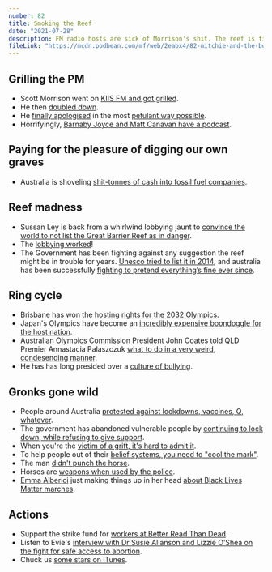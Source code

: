 ```yaml
---
number: 82
title: Smoking the Reef
date: "2021-07-28"
description: FM radio hosts are sick of Morrison's shit. The reef is fine, guys, don't even worry about it. Gronks go wild across Australia.
fileLink: "https://mcdn.podbean.com/mf/web/2eabx4/82-mitchie-and-the-boys-001.mp3"
---
```


## Grilling the PM

- Scott Morrison went on [KIIS FM and got grilled](https://www.kiis1011.com.au/lifestyle/jase-demands-apology-from-pm-scott-morrison-after-nightmare-vaccine-rollout/).
- He then [doubled down](https://www.abc.net.au/triplej/programs/hack/hack/13449258).
- He [finally apologised](https://www.youtube.com/watch?v=cY2xBNWrBZ4) in the most [petulant way possible](https://www.theguardian.com/australia-news/2021/jul/22/im-sorry-scott-morrison-apologises-for-slow-pace-of-australias-vaccine-rollout).
- Horrifyingly, [Barnaby Joyce and Matt Canavan have a podcast](https://podcasts.apple.com/au/podcast/weatherboard-and-iron-with-barnaby-joyce-and-matt-canavan/id1498573452).

## Paying for the pleasure of digging our own graves

- Australia is shoveling [shit-tonnes of cash into fossil fuel companies](https://www.theguardian.com/environment/2021/jul/20/g20-states-subsidised-fossil-fuels-2015-coal-oil-gas-cliamte-crisis).

## Reef madness

- Sussan Ley is back from a whirlwind lobbying jaunt to [convince the world to not list the Great Barrier Reef as in danger](https://www.theguardian.com/environment/2021/jul/23/world-heritage-committee-agrees-not-to-place-great-barrier-reef-on-in-danger-list).
- The [lobbying worked](https://www.abc.net.au/news/2021-07-23/great-barrier-reef-avoids-in-danger-unesco-tag/100319652)!
- The Government has been fighting against any suggestion the reef might be in trouble for years. [Unesco tried to list it in 2014](https://whc.unesco.org/en/news/1149), and australia has been successfully [fighting to pretend everything’s fine ever since](https://www.theguardian.com/environment/2015/jun/11/great-barrier-reef-meets-criteria-for-in-danger-listing-by-unesco-say-lawyers).

## Ring cycle

- Brisbane has won the [hosting rights for the 2032 Olympics](https://www.theguardian.com/sport/2021/jul/21/brisbane-australia-2032-olympic-games-bid-host-ioc-session-vote).
- Japan's Olympics have become an [incredibly expensive boondoggle for the host nation](https://www.wsj.com/articles/the-2021-olympics-are-turning-into-a-20-billion-bust-for-japan-11626790720).
- Australian Olympics Commission President John Coates told QLD Premier Annastacia Palaszczuk [what to do in a very weird, condesending manner](https://www.youtube.com/watch?v=z01-WavxSTE).
- He has has long presided over a [culture of bullying](https://www.afr.com/rear-window/boys-club-alive-and-well-at-aoc-20180115-h0ilid).

## Gronks gone wild

- People around Australia [protested against lockdowns, vaccines, Q, whatever](https://www.theguardian.com/australia-news/2021/jul/24/anti-lockdown-protests-across-australia-as-covid-cases-surge-to-record-levels-in-sydney).
- The government has abandoned vulnerable people by [continuing to lock down, while refusing to give support](https://www.theguardian.com/australia-news/2021/jul/23/businesses-that-had-no-downturn-from-covid-crisis-received-125bn-jobkeeper-windfall).
- When you're the [victim of a grift, it's hard to admit it](https://twitter.com/EBHarrington/status/1418294261871677444).
- To help people out of their [belief systems, you need to "cool the mark"](https://www.newyorker.com/culture/cultural-comment/crooked-psychics-and-cooling-the-mark-out).
- The man [didn't punch the horse](https://twitter.com/6NewsAU/status/1418882162028257280?s=20).
- Horses are [weapons when used by the police](https://www.abc.net.au/news/2019-10-30/climate-rally-police-pepper-spray-protesters-imarc-melbourne/11652182).
- [Emma Alberici](https://twitter.com/marrowing/status/1419145552164376576) just making things up in her head [about Black Lives Matter marches](https://twitter.com/albericie/status/1419088497156055040).

## Actions

- Support the strike fund for [workers at Better Read Than Dead](https://chuffed.org/project/brtd-welfare-fund).
- Listen to Evie's [interview with Dr Susie Allanson and Lizzie O’Shea on the fight for safe access to abortion](https://www.3cr.org.au/tuesday-breakfast/episode-202107130700/safe-injecting-rooms-footscray-institutional-racism-not).
- Chuck us [some stars on iTunes](https://podcasts.apple.com/au/podcast/not-good-enough/id1495016430).

